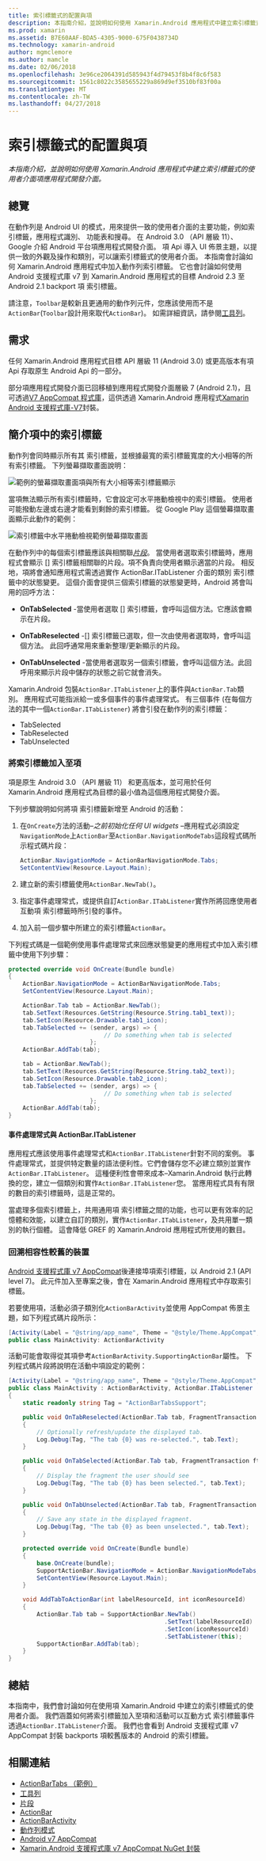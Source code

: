 ```yaml
---
title: 索引標籤式的配置與項
description: 本指南介紹，並說明如何使用 Xamarin.Android 應用程式中建立索引標籤式的使用者介面項應用程式開發介面。
ms.prod: xamarin
ms.assetid: B7E60AAF-BDA5-4305-9000-675F0438734D
ms.technology: xamarin-android
author: mgmclemore
ms.author: mamcle
ms.date: 02/06/2018
ms.openlocfilehash: 3e96ce2064391d585943f4d79453f8b4f8c6f583
ms.sourcegitcommit: 1561c8022c3585655229a869d9ef3510bf83f00a
ms.translationtype: MT
ms.contentlocale: zh-TW
ms.lasthandoff: 04/27/2018
---
```

# <a name="tabbed-layouts-with-the-actionbar"></a>索引標籤式的配置與項

_本指南介紹，並說明如何使用 Xamarin.Android 應用程式中建立索引標籤式的使用者介面項應用程式開發介面。_


## <a name="overview"></a>總覽

在動作列是 Android UI 的模式，用來提供一致的使用者介面的主要功能，例如索引標籤，應用程式識別、 功能表和搜尋。 在 Android 3.0 （API 層級 11）、 Google 介紹 Android 平台項應用程式開發介面。 項 Api 導入 UI 佈景主題，以提供一致的外觀及操作和類別，可以讓索引標籤式的使用者介面。 本指南會討論如何 Xamarin.Android 應用程式中加入動作列索引標籤。 它也會討論如何使用 Android 支援程式庫 v7 到 Xamarin.Android 應用程式的目標 Android 2.3 至 Android 2.1 backport 項 索引標籤。 

請注意，`Toolbar`是較新且更通用的動作列元件，您應該使用而不是`ActionBar`(`Toolbar`設計用來取代`ActionBar`)。 如需詳細資訊，請參閱[工具列](~/android/user-interface/controls/tool-bar/index.md)。 



## <a name="requirements"></a>需求

任何 Xamarin.Android 應用程式目標 API 層級 11 (Android 3.0) 或更高版本有項 Api 存取原生 Android Api 的一部分。 

部分項應用程式開發介面已回移植到應用程式開發介面層級 7 (Android 2.1)，且可透過[V7 AppCompat 程式庫](http://developer.android.com/tools/support-library/features.html#v7-appcompat)，這供透過 Xamarin.Android 應用程式[Xamarin Android 支援程式庫-V7](https://www.nuget.org/packages/Xamarin.Android.Support.v7.AppCompat/)封裝。



## <a name="introducing-tabs-in-the-actionbar"></a>簡介項中的索引標籤

動作列會同時顯示所有其 索引標籤，並根據最寬的索引標籤寬度的大小相等的所有索引標籤。 下列螢幕擷取畫面說明： 

![範例的螢幕擷取畫面項與所有大小相等索引標籤顯示](with-action-bar-images/image1.png)

當項無法顯示所有索引標籤時，它會設定可水平捲動檢視中的索引標籤。 使用者可能撥動左邊或右邊才能看到剩餘的索引標籤。 從 Google Play 這個螢幕擷取畫面顯示此動作的範例： 

![索引標籤中水平捲動檢視範例螢幕擷取畫面](with-action-bar-images/image2.png)

在動作列中的每個索引標籤應該與相關聯[*片段*](~/android/platform/fragments/index.md)。 當使用者選取索引標籤時，應用程式會顯示 [] 索引標籤相關聯的片段。項不負責向使用者顯示適當的片段。 相反地，項將會通知應用程式需透過實作 ActionBar.ITabListener 介面的類別 索引標籤中的狀態變更。 這個介面會提供三個索引標籤的狀態變更時，Android 將會叫用的回呼方法： 

-  **OnTabSelected** -當使用者選取 [] 索引標籤，會呼叫這個方法。它應該會顯示在片段。

-  **OnTabReselected** -[] 索引標籤已選取，但一次由使用者選取時，會呼叫這個方法。 此回呼通常用來重新整理/更新顯示的片段。

-  **OnTabUnselected** -當使用者選取另一個索引標籤，會呼叫這個方法。此回呼用來顯示片段中儲存的狀態之前它就會消失。

Xamarin.Android 包裝`ActionBar.ITabListener`上的事件與`ActionBar.Tab`類別。 應用程式可能指派給一或多個事件的事件處理常式。 有三個事件 (在每個方法的其中一個`ActionBar.ITabListener`) 將會引發在動作列的索引標籤： 

-  TabSelected
-  TabReselected
-  TabUnselected



### <a name="adding-tabs-to-the-actionbar"></a>將索引標籤加入至項

項是原生 Android 3.0 （API 層級 11） 和更高版本，並可用於任何 Xamarin.Android 應用程式為目標的最小值為這個應用程式開發介面。 

下列步驟說明如何將項 索引標籤新增至 Android 的活動： 

1. 在`OnCreate`方法的活動&ndash;*之前初始化任何 UI widgets* &ndash;應用程式必須設定`NavigationMode`上`ActionBar`至`ActionBar.NavigationModeTabs`這段程式碼所示程式碼片段：

   ```csharp
   ActionBar.NavigationMode = ActionBarNavigationMode.Tabs;
   SetContentView(Resource.Layout.Main);
   ```

2. 建立新的索引標籤使用`ActionBar.NewTab()`。

3. 指定事件處理常式，或提供自訂`ActionBar.ITabListener`實作所將回應使用者互動項 索引標籤時所引發的事件。

4. 加入前一個步驟中所建立的索引標籤`ActionBar`。


下列程式碼是一個範例使用事件處理常式來回應狀態變更的應用程式中加入索引標籤中使用下列步驟： 

```csharp
protected override void OnCreate(Bundle bundle)
{
    ActionBar.NavigationMode = ActionBarNavigationMode.Tabs;
    SetContentView(Resource.Layout.Main);

    ActionBar.Tab tab = ActionBar.NewTab();
    tab.SetText(Resources.GetString(Resource.String.tab1_text));
    tab.SetIcon(Resource.Drawable.tab1_icon);
    tab.TabSelected += (sender, args) => {
                           // Do something when tab is selected
                       };
    ActionBar.AddTab(tab);

    tab = ActionBar.NewTab();
    tab.SetText(Resources.GetString(Resource.String.tab2_text));
    tab.SetIcon(Resource.Drawable.tab2_icon);
    tab.TabSelected += (sender, args) => {
                           // Do something when tab is selected
                       };
    ActionBar.AddTab(tab);
}
```


#### <a name="event-handlers-vs-actionbaritablistener"></a>事件處理常式與 ActionBar.ITabListener

應用程式應該使用事件處理常式和`ActionBar.ITabListener`針對不同的案例。 事件處理常式，並提供特定數量的語法便利性。它們會儲存您不必建立類別並實作`ActionBar.ITabListener`。 這種便利性會帶來成本&ndash;Xamarin.Android 執行此轉換的您，建立一個類別和實作`ActionBar.ITabListener`您。 當應用程式具有有限的數目的索引標籤時，這是正常的。 

當處理多個索引標籤上，共用通用項 索引標籤之間的功能，也可以更有效率的記憶體和效能，以建立自訂的類別，實作`ActionBar.ITabListener`，及共用單一類別的執行個體。 這會降低 GREF 的 Xamarin.Android 應用程式所使用的數目。 



### <a name="backwards-compatibility-for-older-devices"></a>回溯相容性較舊的裝置

[Android 支援程式庫 v7 AppCompat](https://www.nuget.org/packages/Xamarin.Android.Support.v7.AppCompat/)後連接埠項索引標籤，以 Android 2.1 (API level 7)。 此元件加入至專案之後，會在 Xamarin.Android 應用程式中存取索引標籤。

若要使用項，活動必須子類別化`ActionBarActivity`並使用 AppCompat 佈景主題，如下列程式碼片段所示：

```csharp
[Activity(Label = "@string/app_name", Theme = "@style/Theme.AppCompat", MainLauncher = true, Icon = "@drawable/ic_launcher")]
public class MainActivity: ActionBarActivity
```

活動可能會取得從其項參考`ActionBarActivity.SupportingActionBar`屬性。 下列程式碼片段將說明在活動中項設定的範例：

```csharp
[Activity(Label = "@string/app_name", Theme = "@style/Theme.AppCompat", MainLauncher = true, Icon = "@drawable/ic_launcher")]
public class MainActivity : ActionBarActivity, ActionBar.ITabListener
{
    static readonly string Tag = "ActionBarTabsSupport";

    public void OnTabReselected(ActionBar.Tab tab, FragmentTransaction ft)
    {
        // Optionally refresh/update the displayed tab.
        Log.Debug(Tag, "The tab {0} was re-selected.", tab.Text);
    }

    public void OnTabSelected(ActionBar.Tab tab, FragmentTransaction ft)
    {
        // Display the fragment the user should see
        Log.Debug(Tag, "The tab {0} has been selected.", tab.Text);
    }

    public void OnTabUnselected(ActionBar.Tab tab, FragmentTransaction ft)
    {
        // Save any state in the displayed fragment.
        Log.Debug(Tag, "The tab {0} as been unselected.", tab.Text);
    }

    protected override void OnCreate(Bundle bundle)
    {
        base.OnCreate(bundle);
        SupportActionBar.NavigationMode = ActionBar.NavigationModeTabs;
        SetContentView(Resource.Layout.Main);
    }

    void AddTabToActionBar(int labelResourceId, int iconResourceId)
    {
        ActionBar.Tab tab = SupportActionBar.NewTab()
                                            .SetText(labelResourceId)
                                            .SetIcon(iconResourceId)
                                            .SetTabListener(this);
        SupportActionBar.AddTab(tab);
    }
}
```


## <a name="summary"></a>總結

本指南中，我們會討論如何在使用項 Xamarin.Android 中建立的索引標籤式的使用者介面。 我們涵蓋如何將索引標籤加入至項和活動可以互動方式 索引標籤事件透過`ActionBar.ITabListener`介面。 我們也會看到 Android 支援程式庫 v7 AppCompat 封裝 backports 項較舊版本的 Android 的索引標籤。 


## <a name="related-links"></a>相關連結

- [ActionBarTabs （範例）](https://developer.xamarin.com/samples/monodroid/UserInterface/ActionBarTabs/)
- [工具列](~/android/user-interface/controls/tool-bar/index.md)
- [片段](~/android/platform/fragments/index.md)
- [ActionBar](http://developer.android.com/guide/topics/ui/actionbar.html)
- [ActionBarActivity](http://developer.android.com/reference/android/support/v7/app/ActionBarActivity.html)
- [動作列模式](http://developer.android.com/design/patterns/actionbar.html)
- [Android v7 AppCompat](http://developer.android.com/tools/support-library/features.html#v7-appcompat)
- [Xamarin.Android 支援程式庫 v7 AppCompat NuGet 封裝](https://www.nuget.org/packages/Xamarin.Android.Support.v7.AppCompat/)
